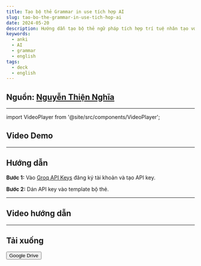 ```yaml
---
title: Tạo bộ thẻ Grammar in use tích hợp AI
slug: tao-bo-the-grammar-in-use-tich-hop-ai
date: 2024-05-20
description: Hướng dẫn tạo bộ thẻ ngữ pháp tích hợp trí tuệ nhân tạo với Anki
keywords:
  - anki
  - AI
  - grammar
  - english
tags:
  - deck
  - english
---
```


<!--truncate-->

## Nguồn:  [Nguyễn Thiện Nghĩa](https://www.facebook.com/groups/ankivocabulary/posts/1626406964785621/)


---

import VideoPlayer from '@site/src/components/VideoPlayer';

## Video Demo

<VideoPlayer src="/images/Demo-1.mp4" controls />

---

## Hướng dẫn

**Bước 1:** Vào [Groq API Keys](https://console.groq.com/keys) đăng ký tài khoản và tạo API key.

**Bước 2:** Dán API key vào template bộ thẻ.

---

## Video hướng dẫn

<VideoPlayer src="/images/Hướng-dẫn.mp4" controls />

---

## Tải xuống

<div style={{display: 'flex', justifyContent: 'left', gap: '20px'}}>
  <a href="https://drive.google.com/file/d/1zfscRzkqkIbH1Vs99pnHBz8jTipUt65P/view?usp=sharing">
    <button class="buttonPrimary" type="button">Google Drive</button>
  </a>
</div>



